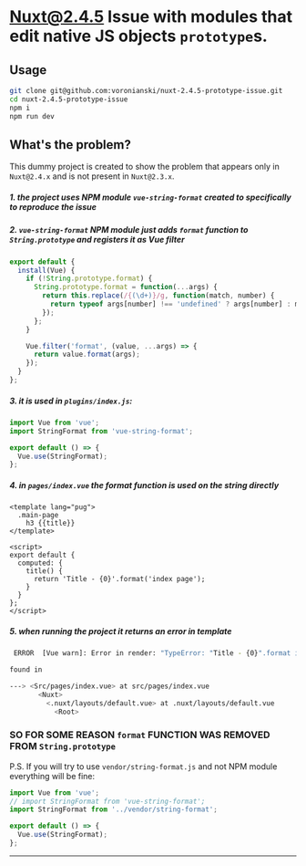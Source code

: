 # Nuxt@2.4.5 Issue with modules that edit native JS objects `prototype`s.

## Usage

```bash
git clone git@github.com:voronianski/nuxt-2.4.5-prototype-issue.git
cd nuxt-2.4.5-prototype-issue
npm i
npm run dev
```

## What's the problem?

This dummy project is created to show the problem that appears only in `Nuxt@2.4.x` and is not present in `Nuxt@2.3.x`.
 
##### 1. the project uses NPM module `vue-string-format` created to specifically to reproduce the issue

##### 2. `vue-string-format` NPM module just adds `format` function to `String.prototype` and registers it as Vue filter

```js
export default {
  install(Vue) {
    if (!String.prototype.format) {
      String.prototype.format = function(...args) {
        return this.replace(/{(\d+)}/g, function(match, number) {
          return typeof args[number] !== 'undefined' ? args[number] : match;
        });
      };
    }

    Vue.filter('format', (value, ...args) => {
      return value.format(args);
    });
  }
};
```

##### 3. it is used in `plugins/index.js`:

```js
import Vue from 'vue';
import StringFormat from 'vue-string-format';

export default () => {
  Vue.use(StringFormat);
};
```

##### 4. in `pages/index.vue` the format function is used on the string directly

```vue
<template lang="pug">
  .main-page
    h3 {{title}}
</template>

<script>
export default {
  computed: {
    title() {
      return 'Title - {0}'.format('index page');
    }
  }
};
</script>
```

##### 5. when running the project it returns an error in template

```bash
 ERROR  [Vue warn]: Error in render: "TypeError: "Title - {0}".format is not a function"

found in

---> <Src/pages/index.vue> at src/pages/index.vue
       <Nuxt>
         <.nuxt/layouts/default.vue> at .nuxt/layouts/default.vue
           <Root>
```

### SO FOR SOME REASON `format` FUNCTION WAS REMOVED FROM `String.prototype`

P.S. If you will try to use `vendor/string-format.js` and not NPM module everything will be fine:

```js
import Vue from 'vue';
// import StringFormat from 'vue-string-format';
import StringFormat from '../vendor/string-format';

export default () => {
  Vue.use(StringFormat);
};

```

---
